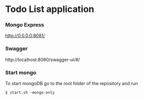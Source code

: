 # Todo List application

### Mongo Express

http://0.0.0.0:8081/

### Swagger
http://localhost:8080/swagger-ui/#/

### Start mongo

To start mongoDB go to the root folder of the repository and run 

```
$ start.sh -mongo-only
```
